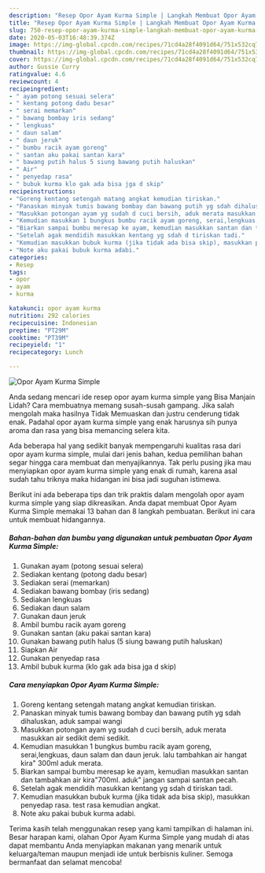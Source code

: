 ```yaml
---
description: "Resep Opor Ayam Kurma Simple | Langkah Membuat Opor Ayam Kurma Simple Yang Menggugah Selera"
title: "Resep Opor Ayam Kurma Simple | Langkah Membuat Opor Ayam Kurma Simple Yang Menggugah Selera"
slug: 750-resep-opor-ayam-kurma-simple-langkah-membuat-opor-ayam-kurma-simple-yang-menggugah-selera
date: 2020-05-03T16:48:39.374Z
image: https://img-global.cpcdn.com/recipes/71cd4a28f4091d64/751x532cq70/opor-ayam-kurma-simple-foto-resep-utama.jpg
thumbnail: https://img-global.cpcdn.com/recipes/71cd4a28f4091d64/751x532cq70/opor-ayam-kurma-simple-foto-resep-utama.jpg
cover: https://img-global.cpcdn.com/recipes/71cd4a28f4091d64/751x532cq70/opor-ayam-kurma-simple-foto-resep-utama.jpg
author: Gussie Curry
ratingvalue: 4.6
reviewcount: 4
recipeingredient:
- " ayam potong sesuai selera"
- " kentang potong dadu besar"
- " serai memarkan"
- " bawang bombay iris sedang"
- " lengkuas"
- " daun salam"
- " daun jeruk"
- " bumbu racik ayam goreng"
- " santan aku pakai santan kara"
- " bawang putih halus 5 siung bawang putih haluskan"
- " Air"
- " penyedap rasa"
- " bubuk kurma klo gak ada bisa jga d skip"
recipeinstructions:
- "Goreng kentang setengah matang angkat kemudian tiriskan."
- "Panaskan minyak tumis bawang bombay dan bawang putih yg sdah dihaluskan, aduk sampai wangi"
- "Masukkan potongan ayam yg sudah d cuci bersih, aduk merata masukkan air sedikit demi sedikit."
- "Kemudian masukkan 1 bungkus bumbu racik ayam goreng, serai,lengkuas, daun salam dan daun jeruk. lalu tambahkan air hangat kira&#34; 300ml aduk merata."
- "Biarkan sampai bumbu meresap ke ayam, kemudian masukkan santan dan tambahkan air kira&#34;700ml. aduk&#34; jangan sampai santan pecah."
- "Setelah agak mendidih masukkan kentang yg sdah d tiriskan tadi."
- "Kemudian masukkan bubuk kurma (jika tidak ada bisa skip), masukkan penyedap rasa. test rasa kemudian angkat."
- "Note aku pakai bubuk kurma adabi."
categories:
- Resep
tags:
- opor
- ayam
- kurma

katakunci: opor ayam kurma 
nutrition: 292 calories
recipecuisine: Indonesian
preptime: "PT29M"
cooktime: "PT39M"
recipeyield: "1"
recipecategory: Lunch

---
```



![Opor Ayam Kurma Simple](https://img-global.cpcdn.com/recipes/71cd4a28f4091d64/751x532cq70/opor-ayam-kurma-simple-foto-resep-utama.jpg)

Anda sedang mencari ide resep opor ayam kurma simple yang Bisa Manjain Lidah? Cara membuatnya memang susah-susah gampang. Jika salah mengolah maka hasilnya Tidak Memuaskan dan justru cenderung tidak enak. Padahal opor ayam kurma simple yang enak harusnya sih punya aroma dan rasa yang bisa memancing selera kita.



Ada beberapa hal yang sedikit banyak mempengaruhi kualitas rasa dari opor ayam kurma simple, mulai dari jenis bahan, kedua pemilihan bahan segar hingga cara membuat dan menyajikannya. Tak perlu pusing jika mau menyiapkan opor ayam kurma simple yang enak di rumah, karena asal sudah tahu triknya maka hidangan ini bisa jadi suguhan istimewa.


Berikut ini ada beberapa tips dan trik praktis dalam mengolah opor ayam kurma simple yang siap dikreasikan. Anda dapat membuat Opor Ayam Kurma Simple memakai 13 bahan dan 8 langkah pembuatan. Berikut ini cara untuk membuat hidangannya.

<!--inarticleads1-->

##### Bahan-bahan dan bumbu yang digunakan untuk pembuatan Opor Ayam Kurma Simple:

1. Gunakan  ayam (potong sesuai selera)
1. Sediakan  kentang (potong dadu besar)
1. Sediakan  serai (memarkan)
1. Sediakan  bawang bombay (iris sedang)
1. Sediakan  lengkuas
1. Sediakan  daun salam
1. Gunakan  daun jeruk
1. Ambil  bumbu racik ayam goreng
1. Gunakan  santan (aku pakai santan kara)
1. Gunakan  bawang putih halus (5 siung bawang putih haluskan)
1. Siapkan  Air
1. Gunakan  penyedap rasa
1. Ambil  bubuk kurma (klo gak ada bisa jga d skip)




<!--inarticleads2-->

##### Cara menyiapkan Opor Ayam Kurma Simple:

1. Goreng kentang setengah matang angkat kemudian tiriskan.
1. Panaskan minyak tumis bawang bombay dan bawang putih yg sdah dihaluskan, aduk sampai wangi
1. Masukkan potongan ayam yg sudah d cuci bersih, aduk merata masukkan air sedikit demi sedikit.
1. Kemudian masukkan 1 bungkus bumbu racik ayam goreng, serai,lengkuas, daun salam dan daun jeruk. lalu tambahkan air hangat kira&#34; 300ml aduk merata.
1. Biarkan sampai bumbu meresap ke ayam, kemudian masukkan santan dan tambahkan air kira&#34;700ml. aduk&#34; jangan sampai santan pecah.
1. Setelah agak mendidih masukkan kentang yg sdah d tiriskan tadi.
1. Kemudian masukkan bubuk kurma (jika tidak ada bisa skip), masukkan penyedap rasa. test rasa kemudian angkat.
1. Note aku pakai bubuk kurma adabi.




Terima kasih telah menggunakan resep yang kami tampilkan di halaman ini. Besar harapan kami, olahan Opor Ayam Kurma Simple yang mudah di atas dapat membantu Anda menyiapkan makanan yang menarik untuk keluarga/teman maupun menjadi ide untuk berbisnis kuliner. Semoga bermanfaat dan selamat mencoba!
